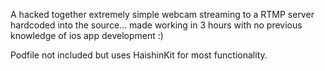 A hacked together extremely simple webcam streaming to a RTMP server hardcoded into the source... made working in 3 hours with no previous knowledge of ios app development :)

Podfile not included but uses HaishinKit for most functionality.
